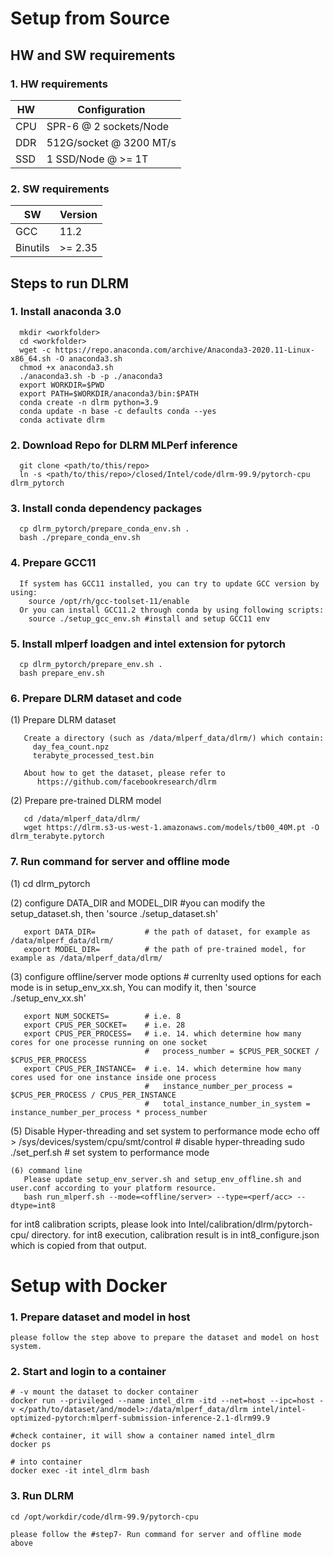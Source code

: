 ﻿# Setup from Source

## HW and SW requirements
### 1. HW requirements
| HW  |      Configuration      |
| --  | ----------------------- |
| CPU | SPR-6 @ 2 sockets/Node  |
| DDR | 512G/socket @ 3200 MT/s |
| SSD | 1 SSD/Node @ >= 1T      |

### 2. SW requirements
| SW       | Version |
|----------|---------|
| GCC      |  11.2   |
| Binutils | >= 2.35 |

## Steps to run DLRM

### 1. Install anaconda 3.0
```
  mkdir <workfolder>
  cd <workfolder>
  wget -c https://repo.anaconda.com/archive/Anaconda3-2020.11-Linux-x86_64.sh -O anaconda3.sh
  chmod +x anaconda3.sh
  ./anaconda3.sh -b -p ./anaconda3
  export WORKDIR=$PWD
  export PATH=$WORKDIR/anaconda3/bin:$PATH
  conda create -n dlrm python=3.9
  conda update -n base -c defaults conda --yes
  conda activate dlrm
```
### 2. Download Repo for DLRM MLPerf inference
```
  git clone <path/to/this/repo> 
  ln -s <path/to/this/repo>/closed/Intel/code/dlrm-99.9/pytorch-cpu dlrm_pytorch
```
### 3. Install conda dependency packages
```
  cp dlrm_pytorch/prepare_conda_env.sh .
  bash ./prepare_conda_env.sh
```
### 4. Prepare GCC11
```
  If system has GCC11 installed, you can try to update GCC version by using:
    source /opt/rh/gcc-toolset-11/enable
  Or you can install GCC11.2 through conda by using following scripts:
    source ./setup_gcc_env.sh #install and setup GCC11 env
```
### 5. Install mlperf loadgen and intel extension for pytorch
```
  cp dlrm_pytorch/prepare_env.sh .
  bash prepare_env.sh
```
### 6. Prepare DLRM dataset and code
(1) Prepare DLRM dataset
```
   Create a directory (such as /data/mlperf_data/dlrm/) which contain:
     day_fea_count.npz
     terabyte_processed_test.bin

   About how to get the dataset, please refer to
      https://github.com/facebookresearch/dlrm
```
(2) Prepare pre-trained DLRM model
```
   cd /data/mlperf_data/dlrm/
   wget https://dlrm.s3-us-west-1.amazonaws.com/models/tb00_40M.pt -O dlrm_terabyte.pytorch
```
### 7. Run command for server and offline mode

(1) cd dlrm_pytorch

(2) configure DATA_DIR and MODEL_DIR #you can modify the setup_dataset.sh, then 'source ./setup_dataset.sh'
```
   export DATA_DIR=           # the path of dataset, for example as /data/mlperf_data/dlrm/
   export MODEL_DIR=          # the path of pre-trained model, for example as /data/mlperf_data/dlrm/
```
(3) configure offline/server mode options # currenlty used options for each mode is in setup_env_xx.sh, You can modify it, then 'source ./setup_env_xx.sh'
```
   export NUM_SOCKETS=        # i.e. 8
   export CPUS_PER_SOCKET=    # i.e. 28
   export CPUS_PER_PROCESS=   # i.e. 14. which determine how many cores for one processe running on one socket
                              #   process_number = $CPUS_PER_SOCKET / $CPUS_PER_PROCESS
   export CPUS_PER_INSTANCE=  # i.e. 14. which determine how many cores used for one instance inside one process
                              #   instance_number_per_process = $CPUS_PER_PROCESS / CPUS_PER_INSTANCE
                              #   total_instance_number_in_system = instance_number_per_process * process_number
```
(5) Disable Hyper-threading and set system to performance mode
   echo off  > /sys/devices/system/cpu/smt/control  # disable hyper-threading
   sudo ./set_perf.sh           # set system to performance mode
```
(6) command line
   Please update setup_env_server.sh and setup_env_offline.sh and user.conf according to your platform resource.
   bash run_mlperf.sh --mode=<offline/server> --type=<perf/acc> --dtype=int8
```
   for int8 calibration scripts, please look into Intel/calibration/dlrm/pytorch-cpu/ directory.
   for int8 execution, calibration result is in int8_configure.json which is copied from that output.



# Setup with Docker

###  1. Prepare dataset and model in host

```
please follow the step above to prepare the dataset and model on host system.
```
###  2. Start and login to a container

```
# -v mount the dataset to docker container 
docker run --privileged --name intel_dlrm -itd --net=host --ipc=host -v </path/to/dataset/and/model>:/data/mlperf_data/dlrm intel/intel-optimized-pytorch:mlperf-submission-inference-2.1-dlrm99.9

#check container, it will show a container named intel_dlrm
docker ps

# into container
docker exec -it intel_dlrm bash
```
###  3. Run DLRM

```
cd /opt/workdir/code/dlrm-99.9/pytorch-cpu 
```
```
please follow the #step7- Run command for server and offline mode above
```


